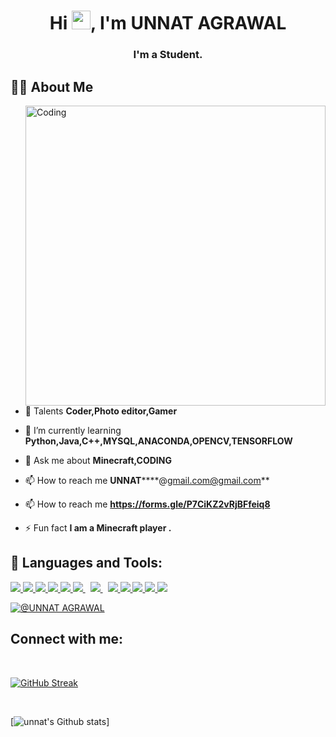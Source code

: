 <h1 align="center">Hi <img src="https://raw.githubusercontent.com/MartinHeinz/MartinHeinz/master/wave.gif" width="30px">, I'm UNNAT AGRAWAL </h1>
<h3 align="center">I'm a Student.</h3>

## 🙋‍♂️ About Me

<img align= "right" alt="Coding" width="480" height="auto"  src="https://c.tenor.com/2uyENRmiUt0AAAAC/coding.gif" height="175px"/></a>

- 🔭 Talents
****Coder,Photo editor,Gamer****

- 🌱 I’m currently learning ****Python,Java,C++,MYSQL,ANACONDA,OPENCV,TENSORFLOW****

- 💬 Ask me about ****Minecraft,CODING****

- 📫 How to reach me **UNNAT******@gmail.com@gmail.com**

- 📫 How to reach me **https://forms.gle/P7CiKZ2vRjBFfeiq8**

- ⚡ Fun fact **I am a Minecraft player .**

## 🚀 Languages and Tools:

<p align="left"> 
    <a href="https://developer.mozilla.org/en-US/docs/Web/JavaScript" target="_blank"> <img src="https://img.icons8.com/color/48/000000/javascript.png"/> </a> 
    <a href="https://www.w3.org/html/" target="_blank"> <img src="https://img.icons8.com/color/48/000000/html-5.png"/> </a> 
    <a href="https://www.w3schools.com/css/" target="_blank"> <img src="https://img.icons8.com/color/48/000000/css3.png"/> </a> 
    <a href="https://getbootstrap.com" target="_blank"> <img src="https://img.icons8.com/color/48/000000/bootstrap.png"/> </a> 
    <a href="https://www.python.org" target="_blank"> <img src="https://img.icons8.com/color/48/000000/python.png"/> </a> 
    <a style="padding-right:8px;" href="https://nodejs.org" target="_blank"> <img src="https://img.icons8.com/color/48/000000/nodejs.png"/> </a> 
    <a style="padding-right:8px;" href="https://www.mysql.com/" target="_blank"> <img src="https://img.icons8.com/fluent/50/000000/mysql-logo.png"/> </a> 
    <a href="https://www.java.com" target="_blank"> <img src="https://img.icons8.com/color/48/000000/java-coffee-cup-logo.png"/> </a> 
    <a href="https://git-scm.com/" target="_blank"> <img src="https://img.icons8.com/color/48/000000/git.png"/> </a>
    <a href="https://www.debian.org/"><img src="https://img.icons8.com/color/48/000000/debian.png"/>
    <a href="https://www.kali.org/"><img src="https://img.icons8.com/color/48/000000/kali-linux.png"/>
    <img src="https://img.icons8.com/color/48/000000/console.png"/>

</p>

[![@UNNAT AGRAWAL](https://holopin.me/allensphilip)](https://holopin.io/@allensphilip)

## Connect with me:
<p align="left">
<p> 
<br>

[![GitHub Streak](https://github-readme-streak-stats.herokuapp.com?user=unnat-agrawal&theme=dark&ring=91FF7E&background=45%2C000000%2C144512&border=000000&stroke=54EB80&fire=38EB3F&currStreakNum=FFFFFF&sideNums=FFFFFF&currStreakLabel=EBEBEB)](https://git.io/streak-stats)  


<br/>


[![unnat's Github stats](https://github-readme-stats.vercel.app/api?username=unnat-agrawal)]<br/>
<br/> 

<!-- ## ❤ Views and Followers
<a href="https://github.com/Meghna-DAS/github-profile-views-counter">
![](https://komarev.com/ghpvc/?username=avinash-nexgen)
    <img src="https://komarev.com/ghpvc/?username=avinash-nexgen">
</a>
<a href="https://github.com/SubhamRaoniar28?tab=followers"><img src="https://img.shields.io/github/followers/UNNATAGRAWAL?label=Followers&style=social" alt="GitHub Badge"></a> -->
